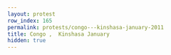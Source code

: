 ```yaml
---
layout: protest
row_index: 165
permalink: protests/congo---kinshasa-january-2011
title: Congo ,  Kinshasa January
hidden: true
---
```

